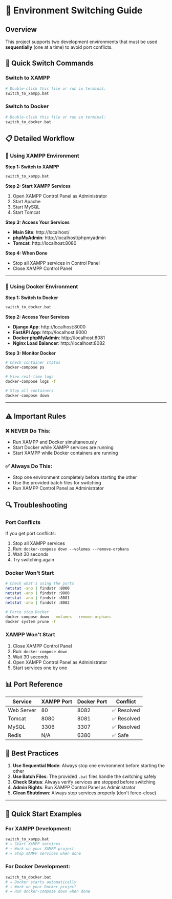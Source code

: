 # 🔄 Environment Switching Guide

## Overview
This project supports two development environments that must be used **sequentially** (one at a time) to avoid port conflicts.

## 🎯 Quick Switch Commands

### Switch to XAMPP
```bash
# Double-click this file or run in terminal:
switch_to_xampp.bat
```

### Switch to Docker
```bash
# Double-click this file or run in terminal:
switch_to_docker.bat
```

## 📋 Detailed Workflow

### 🔧 Using XAMPP Environment

**Step 1: Switch to XAMPP**
```bash
switch_to_xampp.bat
```

**Step 2: Start XAMPP Services**
1. Open XAMPP Control Panel as Administrator
2. Start Apache
3. Start MySQL
4. Start Tomcat

**Step 3: Access Your Services**
- **Main Site**: http://localhost/
- **phpMyAdmin**: http://localhost/phpmyadmin
- **Tomcat**: http://localhost:8080

**Step 4: When Done**
- Stop all XAMPP services in Control Panel
- Close XAMPP Control Panel

---

### 🐳 Using Docker Environment

**Step 1: Switch to Docker**
```bash
switch_to_docker.bat
```

**Step 2: Access Your Services**
- **Django App**: http://localhost:8000
- **FastAPI App**: http://localhost:9000
- **Docker phpMyAdmin**: http://localhost:8081
- **Nginx Load Balancer**: http://localhost:8082

**Step 3: Monitor Docker**
```bash
# Check container status
docker-compose ps

# View real-time logs
docker-compose logs -f

# Stop all containers
docker-compose down
```

---

## ⚠️ Important Rules

### ❌ NEVER Do This:
- Run XAMPP and Docker simultaneously
- Start Docker while XAMPP services are running
- Start XAMPP while Docker containers are running

### ✅ Always Do This:
- Stop one environment completely before starting the other
- Use the provided batch files for switching
- Run XAMPP Control Panel as Administrator

## 🔍 Troubleshooting

### Port Conflicts
If you get port conflicts:
1. Stop all XAMPP services
2. Run: `docker-compose down --volumes --remove-orphans`
3. Wait 30 seconds
4. Try switching again

### Docker Won't Start
```bash
# Check what's using the ports
netstat -ano | findstr :8000
netstat -ano | findstr :9000
netstat -ano | findstr :8081
netstat -ano | findstr :8082

# Force stop Docker
docker-compose down --volumes --remove-orphans
docker system prune -f
```

### XAMPP Won't Start
1. Close XAMPP Control Panel
2. Run: `docker-compose down`
3. Wait 30 seconds
4. Open XAMPP Control Panel as Administrator
5. Start services one by one

## 📊 Port Reference

| Service | XAMPP Port | Docker Port | Conflict |
|---------|------------|-------------|----------|
| Web Server | 80 | 8082 | ✅ Resolved |
| Tomcat | 8080 | 8081 | ✅ Resolved |
| MySQL | 3306 | 3307 | ✅ Resolved |
| Redis | N/A | 6380 | ✅ Safe |

## 🎯 Best Practices

1. **Use Sequential Mode**: Always stop one environment before starting the other
2. **Use Batch Files**: The provided `.bat` files handle the switching safely
3. **Check Status**: Always verify services are stopped before switching
4. **Admin Rights**: Run XAMPP Control Panel as Administrator
5. **Clean Shutdown**: Always stop services properly (don't force-close)

---

## 🚀 Quick Start Examples

### For XAMPP Development:
```bash
switch_to_xampp.bat
# → Start XAMPP services
# → Work on your XAMPP project
# → Stop XAMPP services when done
```

### For Docker Development:
```bash
switch_to_docker.bat
# → Docker starts automatically
# → Work on your Docker project
# → Run docker-compose down when done
```
